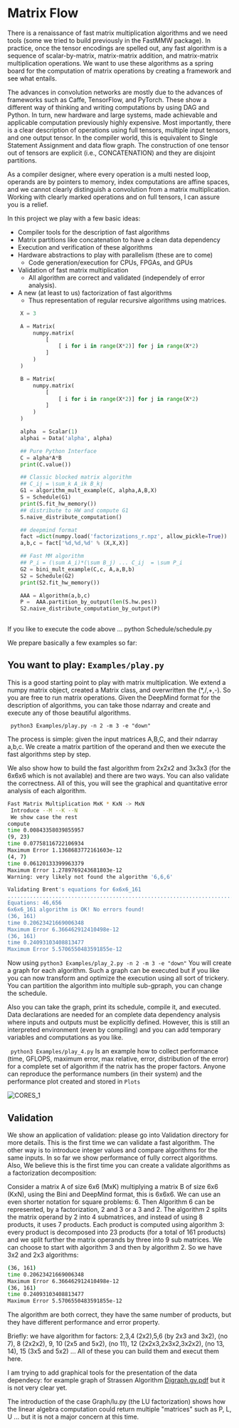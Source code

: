 # Matrix Flow

There is a renaissance of fast matrix multiplication algorithms and we
need tools (some we tried to build previously in the FastMMW package). In practice, 
once the tensor encodings are spelled out, any fast algorithm is
a sequence of scalar-by-matrix, matrix-matrix addition,  and
matrix-matrix multiplication operations. We want to use these algorithms as a spring
board for the computation of matrix operations by creating a framework
and see what entails.

The advances in convolution networks are mostly due to the advances of 
frameworks such as Caffe, TensorFlow, and PyTorch. These show a
different way of thinking and writing computations by using DAG and
Python. In turn, new hardware and large systems, made achievable and applicable computation previously highly expensive.
Most importantly, there is a clear description of operations
using full tensors, multiple input tensors, and one output tensor. In
the compiler world, this is equivalent to Single Statement Assignment
and data flow graph. The construction of one tensor out of tensors are
explicit (i.e., CONCATENATION) and they are disjoint partitions.

As a compiler designer, where every operation is a multi nested loop,
operands are by pointers to memory, index computations are affine
spaces, and we cannot clearly distinguish a convolution from a matrix
multiplication. Working with clearly marked operations and on full
tensors, I can assure you is a relief.  

In this project we play with a few  basic ideas:

* Compiler tools for the description of fast algorithms
* Matrix partitions like concatenation to have a clean data dependency
* Execution and verification of these algorithms
* Hardware abstractions to play with parallelism (these are to come)
  * Code generation/execution for CPUs, FPGAs, and GPUs
* Validation of fast matrix multiplication
  * All algorithm are correct and validated (independely of error analysis).
* A new (at least to us) factorization of fast algorithms
  * Thus representation of regular recursive algorithms using matrices.


```py
    X = 3

    A = Matrix(
        numpy.matrix(
            [
                [ i for i in range(X*2)] for j in range(X*2)
            ]
        )
    )

    B = Matrix(
        numpy.matrix(
            [
                [ i for i in range(X*2)] for j in range(X*2)
            ]
        )
    )

    alpha  = Scalar(1)
    alphai = Data('alpha', alpha)

    ## Pure Python Interface
    C = alpha*A*B
    print(C.value())

    ## Classic blocked matrix algorithm
    ## C_ij = \sum_k A_ik B_kj
    G1 = algorithm_mult_example(C, alpha,A,B,X)
    S = Schedule(G1)
    print(S.fit_hw_memory())
    ## distribute to HW and compute G1    
    S.naive_distribute_computation()

    ## deepmind format
    fact =dict(numpy.load('factorizations_r.npz', allow_pickle=True))
    a,b,c = fact['%d,%d,%d' % (X,X,X)]

    ## Fast MM algorithm
    ## P_i = (\sum A_i)*(\sum B_j) ... C_ij  = \sum P_i
    G2 = bini_mult_example(C,c, A,a,B,b)
    S2 = Schedule(G2)
    print(S2.fit_hw_memory())

    AAA = Algorithm(a,b,c)
    P =  AAA.partition_by_output(len(S.hw.pes))
    S2.naive_distribute_computation_by_output(P)
    
```
If you like to execute the code above ...
python Schedule/schedule.py


We prepare basically a few examples so far:

## You want to play: ```Examples/play.py```

This is a good starting point to play with matrix multiplication. We
extend a numpy matrix object, created a Matrix class, and overwritten
the (*,/,+,-). So you are free to run matrix operations. Given the
DeepMind format for the description of algorithms, you can take those
ndarray and create and execute any of those beautiful algorithms.

``` python3 Examples/play.py -n 2 -m 3 -e "down"```

The process is simple: given the input matrices A,B,C, and their
ndarray a,b,c. We create a matrix partition of the operand and then we
execute the fast algorithms step by step.

We also show how to build the fast algorithm from 2x2x2 and 3x3x3 (for
the 6x6x6 which is not available) and there are two ways. You can also
validate the correctness. All of this, you will see the graphical and
quantitative error analysis of each algorithm.


```sh
Fast Matrix Multiplication MxK * KxN -> MxN 
 Introduce --M --K --N
 We show case the rest
compute
time 0.00843358039855957
(9, 23)
time 0.07758116722106934
Maximum Error 1.1368683772161603e-12
(4, 7)
time 0.06120133399963379
Maximum Error 1.2789769243681803e-12
Warning: very likely not found the algorithm '6,6,6'

Validating Brent's equations for 6x6x6_161
....................................................................................................
Equations: 46,656
6x6x6_161 algorithm is OK! No errors found!
(36, 161)
time 0.20623421669006348
Maximum Error 6.366462912410498e-12
(36, 161)
time 0.24093103408813477
Maximum Error 5.5706550483591855e-12
```


Now using ```python3 Examples/play_2.py -n 2 -m 3 -e "down"``` You
will create a graph for each algorithm. Such a graph can be executed
but if you like you can now transform and optimize the execution using
all sort of trickery. You can partition the algorithm into multiple
sub-gpraph, you can change the schedule.

Also you can take the graph, print its schedule, compile it, and
executed.  Data declarations are needed for an complete data
dependency analysis where inputs and outputs must be explicitly
defined. However, this is still an interpreted environment (even by
compiling) and you can add temporary variables and computations as you like. 

``` python3 Examples/play_4.py``` 
Is an example how to collect performance (time, GFLOPS, maximum error, max relative, error, distribution of the error) for a complete set of algorithm if the natrix has the proper factors. Anyone can reproduce the performance numbers (in their system) and the performance plot created and stored in ```Plots```

![CORES_1](https://user-images.githubusercontent.com/15663156/212575773-fb8da32f-0af5-4f7b-9ec9-81faecd8b4c3.png)


## Validation

We show an application of validation: please go into Validation
directory for more details. This is the first time we can validate a
fast algorithm. The other way is to introduce integer values and compare algorithms for the same inputs. In so far we show performance of fully correct algorithms. Also, We believe this is the first time you can create a validate
algorithms as a factorization decomposition:

Consider a matrix A of size 6x6 (MxK) multiplying a matrix B of size 6x6 (KxN), using the Bini and DeepMind format, this is 6x6x6. We can use an even shorter notation for square problems: 6.  Then Algorithm 6 can be represented, by a factorization, 2 and 3 or a 3 and 2. The algorithm 2 splits the matrix operand by 2 into 4 submatrices, and instead of using 8 products, it uses 7 products.  Each product
is computed using algorithm 3: every product is decomposed into 23 products (for a total of 161 products) and we split further the matrix operands by three into 9 sub matrices. We can choose to start with algorithm 3 and then by algorithm 2. So we have 3x2 and 2x3 algorithms:

```sh
(36, 161)
time 0.20623421669006348
Maximum Error 6.366462912410498e-12
(36, 161)
time 0.24093103408813477
Maximum Error 5.5706550483591855e-12
```

The algorithm are both correct, they have the same number of products, but they have different performance and error property. 

Briefly: we have algorithm for factors: 2,3,4 (2x2),5,6 (by 2x3 and 3x2), (no 7), 8 (2x2x2), 9, 10 (2x5 and 5x2), (no 11), 12 (2x2x3,2x3x2,3x2x2), (no 13, 14), 15 (3x5 and 5x2) ... All of these you can build them and execut them here.     

I am trying to add graphical tools for the presentation of the data dependecy: for example  graph of Strassen Algorithm 
[Digraph.gv.pdf](https://github.com/paolodalberto/MatrixFlow/files/10095377/Digraph.gv.pdf)
but it is not very clear yet. 

The introduction of the case Graph/lu.py (the LU factorization) shows how the linear algebra computation could return multiple "matrices" such as P, L, U ...  but it is not a major concern at this time.

